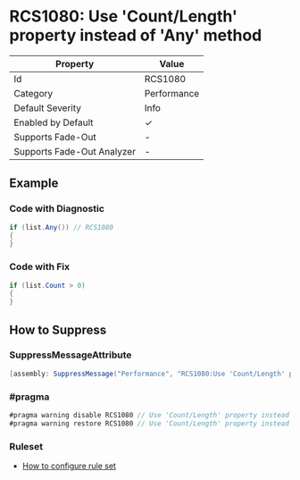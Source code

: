 # RCS1080: Use 'Count/Length' property instead of 'Any' method

| Property                    | Value       |
| --------------------------- | ----------- |
| Id                          | RCS1080     |
| Category                    | Performance |
| Default Severity            | Info        |
| Enabled by Default          | &#x2713;    |
| Supports Fade\-Out          | \-          |
| Supports Fade\-Out Analyzer | \-          |

## Example

### Code with Diagnostic

```csharp
if (list.Any()) // RCS1080
{
}
```

### Code with Fix

```csharp
if (list.Count > 0)
{
}
```

## How to Suppress

### SuppressMessageAttribute

```csharp
[assembly: SuppressMessage("Performance", "RCS1080:Use 'Count/Length' property instead of 'Any' method.", Justification = "<Pending>")]
```

### \#pragma

```csharp
#pragma warning disable RCS1080 // Use 'Count/Length' property instead of 'Any' method.
#pragma warning restore RCS1080 // Use 'Count/Length' property instead of 'Any' method.
```

### Ruleset

* [How to configure rule set](../HowToConfigureAnalyzers.md)
